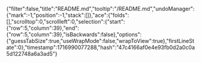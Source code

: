 {"filter":false,"title":"README.md","tooltip":"/README.md","undoManager":{"mark":-1,"position":-1,"stack":[]},"ace":{"folds":[],"scrolltop":0,"scrollleft":0,"selection":{"start":{"row":5,"column":39},"end":{"row":5,"column":39},"isBackwards":false},"options":{"guessTabSize":true,"useWrapMode":false,"wrapToView":true},"firstLineState":0},"timestamp":1716990077288,"hash":"47c4166af0e4e93fb0d2a0c0a5d122748a6a3ad5"}